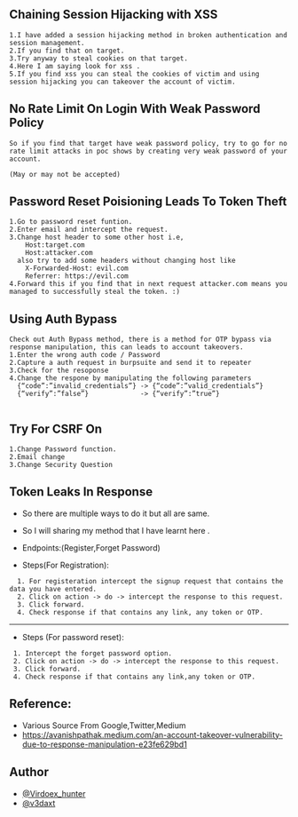 ## Chaining Session Hijacking with XSS

```
1.I have added a session hijacking method in broken authentication and session management.
2.If you find that on target.
3.Try anyway to steal cookies on that target.
4.Here I am saying look for xss .
5.If you find xss you can steal the cookies of victim and using session hijacking you can takeover the account of victim.
```

## No Rate Limit On Login With Weak Password Policy

```
So if you find that target have weak password policy, try to go for no rate limit attacks in poc shows by creating very weak password of your account.

(May or may not be accepted)
```

## Password Reset Poisioning Leads To Token Theft

```
1.Go to password reset funtion.
2.Enter email and intercept the request.
3.Change host header to some other host i.e,
    Host:target.com
    Host:attacker.com
  also try to add some headers without changing host like
    X-Forwarded-Host: evil.com
    Referrer: https://evil.com
4.Forward this if you find that in next request attacker.com means you managed to successfully steal the token. :)
```

## Using Auth Bypass

```
Check out Auth Bypass method, there is a method for OTP bypass via response manipulation, this can leads to account takeovers.
1.Enter the wrong auth code / Password
2.Capture a auth request in burpsuite and send it to repeater
3.Check for the resoponse
4.Change the respone by manipulating the following parameters
  {“code”:”invalid_credentials”} -> {“code”:”valid_credentials”}
  {“verify”:”false”}             -> {“verify”:”true”}


```

## Try For CSRF On

```
1.Change Password function.
2.Email change
3.Change Security Question
```

## Token Leaks In Response

-   So there are multiple ways to do it but all are same.

-   So I will sharing my method that I have learnt here .

-   Endpoints:(Register,Forget Password)

-   Steps(For Registration):

```
  1. For registeration intercept the signup request that contains the data you have entered.
  2. Click on action -> do -> intercept the response to this request.
  3. Click forward.
  4. Check response if that contains any link, any token or OTP.
```

---

-   Steps (For password reset):

```
 1. Intercept the forget password option.
 2. Click on action -> do -> intercept the response to this request.
 3. Click forward.
 4. Check response if that contains any link,any token or OTP.
```

## Reference:

-   Various Source From Google,Twitter,Medium
-   https://avanishpathak.medium.com/an-account-takeover-vulnerability-due-to-response-manipulation-e23fe629bd1

## Author

-   [@Virdoex_hunter](https://twitter.com/Virdoex_hunter)
-   [@v3daxt](https://twitter.com/v3daxt)
